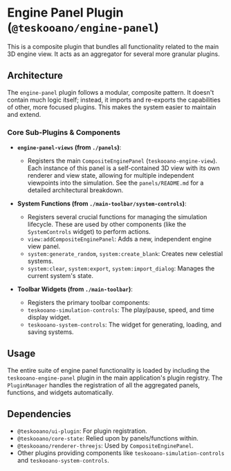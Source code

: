 # Engine Panel Plugin (`@teskooano/engine-panel`)

This is a composite plugin that bundles all functionality related to the main 3D engine view. It acts as an aggregator for several more granular plugins.

## Architecture

The `engine-panel` plugin follows a modular, composite pattern. It doesn't contain much logic itself; instead, it imports and re-exports the capabilities of other, more focused plugins. This makes the system easier to maintain and extend.

### Core Sub-Plugins & Components

- **`engine-panel-views` (from `./panels`)**:

  - Registers the main `CompositeEnginePanel` (`teskooano-engine-view`). Each instance of this panel is a self-contained 3D view with its own renderer and view state, allowing for multiple independent viewpoints into the simulation. See the `panels/README.md` for a detailed architectural breakdown.

- **System Functions (from `./main-toolbar/system-controls`)**:

  - Registers several crucial functions for managing the simulation lifecycle. These are used by other components (like the `SystemControls` widget) to perform actions.
  - `view:addCompositeEnginePanel`: Adds a new, independent engine view panel.
  - `system:generate_random`, `system:create_blank`: Creates new celestial systems.
  - `system:clear`, `system:export`, `system:import_dialog`: Manages the current system's state.

- **Toolbar Widgets (from `./main-toolbar`)**:
  - Registers the primary toolbar components:
  - `teskooano-simulation-controls`: The play/pause, speed, and time display widget.
  - `teskooano-system-controls`: The widget for generating, loading, and saving systems.

## Usage

The entire suite of engine panel functionality is loaded by including the `teskooano-engine-panel` plugin in the main application's plugin registry. The `PluginManager` handles the registration of all the aggregated panels, functions, and widgets automatically.

## Dependencies

- `@teskooano/ui-plugin`: For plugin registration.
- `@teskooano/core-state`: Relied upon by panels/functions within.
- `@teskooano/renderer-threejs`: Used by `CompositeEnginePanel`.
- Other plugins providing components like `teskooano-simulation-controls` and `teskooano-system-controls`.
